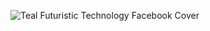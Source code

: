 ![Teal Futuristic Technology Facebook Cover](https://user-images.githubusercontent.com/105986912/233361507-05ca10dc-4862-4a0a-a337-2288367d18fc.jpg)
